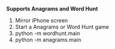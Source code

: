 **Supports Anagrams and Word Hunt**
1. Mirror iPhone screen
2. Start a Anagrams or Word Hunt game
3. python -m wordhunt.main
4. python -m anagrams.main

